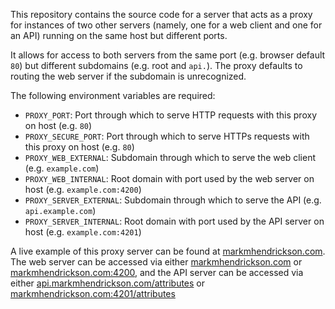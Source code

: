 This repository contains the source code for a server that acts as a proxy for instances of two other servers (namely, one for a web client and one for an API) running on the same host but different ports.

It allows for access to both servers from the same port (e.g. browser default `80`) but different subdomains (e.g. root and `api.`). The proxy defaults to routing the web server if the subdomain is unrecognized.

The following environment variables are required:

- `PROXY_PORT`: Port through which to serve HTTP requests with this proxy on host (e.g. `80`)
- `PROXY_SECURE_PORT`: Port through which to serve HTTPs requests with this proxy on host (e.g. `80`)
- `PROXY_WEB_EXTERNAL`: Subdomain through which to serve the web client (e.g. `example.com`)
- `PROXY_WEB_INTERNAL`: Root domain with port used by the web server on host (e.g. `example.com:4200`)
- `PROXY_SERVER_EXTERNAL`: Subdomain through which to serve the API (e.g. `api.example.com`)
- `PROXY_SERVER_INTERNAL`: Root domain with port used by the API server on host (e.g. `example.com:4201`)

A live example of this proxy server can be found at [markmhendrickson.com](http://markmhendrickson.com). The web server can be accessed via either [markmhendrickson.com](http://markmhendrickson.com) or [markmhendrickson.com:4200](http://markmhendrickson.com:4200), and the API server can be accessed via either [api.markmhendrickson.com/attributes](http://api.markmhendrickson.com/attributes) or [markmhendrickson.com:4201/attributes](http://markmhendrickson.com:4201/attributes)